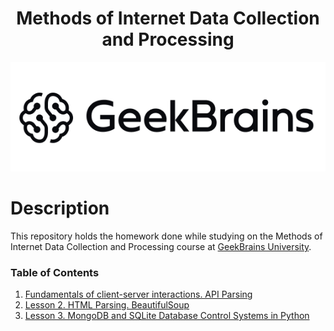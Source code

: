 <h1 align="center">Methods of Internet Data Collection and Processing</h1>

<div align="center">
	<img src=".github/logo.png">
</div>


# Description

This repository holds the homework done while studying on the Methods of Internet Data Collection and Processing course at [GeekBrains University](https://gb.ru/).


### Table of Contents

<ol type="1">
    <li><a href="lesson1">Fundamentals of client-server interactions. API Parsing</a></li>
    <li><a href="lesson2">Lesson 2. HTML Parsing. BeautifulSoup</a></li>
    <li><a href="lesson2">Lesson 3. MongoDB and SQLite Database Control Systems in Python</a></li>
</ol>
